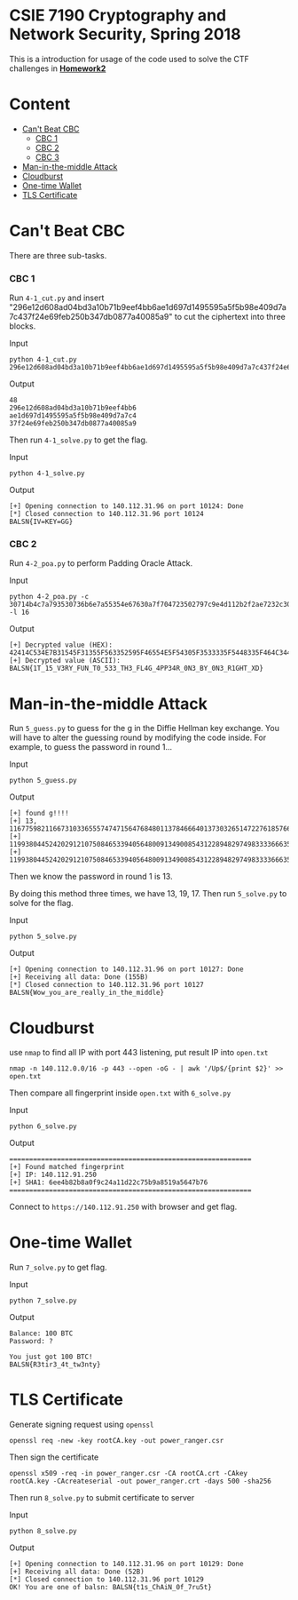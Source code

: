 # CSIE 7190 Cryptography and Network Security, Spring 2018

This is a introduction for usage of the code used to solve the CTF challenges in __[Homework2](https://ceiba.ntu.edu.tw/course/f378f5/hw/hw2.zip)__

# Content
- [Can't Beat CBC](#Can't-Beat-CBC)
	- [CBC 1](#CBC-1)
	- [CBC 2](#CBC-2)
	- [CBC 3](#CBC-3)
- [Man-in-the-middle Attack](#Man-in-the-middle-Attack)
- [Cloudburst](#Cloudburst)
- [One-time Wallet](#One-time-Wallet)
- [TLS Certificate](#TLS-Certificate)

# Can't Beat CBC

There are three sub-tasks.

### CBC 1

Run `4-1_cut.py` and insert "296e12d608ad04bd3a10b71b9eef4bb6ae1d697d1495595a5f5b98e409d7a7c437f24e69feb250b347db0877a40085a9" to cut the ciphertext into three blocks.

Input
```
python 4-1_cut.py
296e12d608ad04bd3a10b71b9eef4bb6ae1d697d1495595a5f5b98e409d7a7c437f24e69feb250b347db0877a40085a9
```
Output
```
48
296e12d608ad04bd3a10b71b9eef4bb6
ae1d697d1495595a5f5b98e409d7a7c4
37f24e69feb250b347db0877a40085a9
```

Then run `4-1_solve.py` to get the flag.

Input
```
python 4-1_solve.py
```
Output
```
[+] Opening connection to 140.112.31.96 on port 10124: Done
[*] Closed connection to 140.112.31.96 port 10124
BALSN{IV=KEY=GG}
```

### CBC 2

Run `4-2_poa.py` to perform Padding Oracle Attack.

Input
```
python 4-2_poa.py -c 30714b4c7a793530736b6e7a55354e67630a7f704723502797c9e4d112b2f2ae7232c30dc752bc451d691528b6901f372cd7a4b065f95e473b9675e321e6e901f4e091dc8403f4d25fec65b55177dc172c122a39c7d597f83c460d8f85a4c6f2 -l 16
```
Output
```
[+] Decrypted value (HEX): 42414C534E7B31545F31355F563352595F46554E5F54305F3533335F5448335F464C34475F3450503334525F304E335F42595F304E335F52314748545F58447D10101010101010101010101010101010
[+] Decrypted value (ASCII): BALSN{1T_15_V3RY_FUN_T0_533_TH3_FL4G_4PP34R_0N3_BY_0N3_R1GHT_XD}
```

# Man-in-the-middle Attack

Run `5_guess.py` to guess for the g in the Diffie Hellman key exchange. You will have to alter the guessing round by modifying the code inside. For example, to guess the password in round 1...

Input
```
python 5_guess.py
```
Output
```
[+] found g!!!!
[+] 13, 11677598211667310336555747471564768480113784666401373032651472276185766747825273797024874251667674512352735365370323944375386739200824333154659211686418935435931212935974800717117315759480277244620123867226222322907363783446163466090458191176989569483426321481942539054054027820690046031977417740552166504836
[+] 11993804452420291210750846533940564800913490085431228948297498333366635147627015456604540747684108474648021736442142056661148293654778290880915396576689276
[+] 11993804452420291210750846533940564800913490085431228948297498333366635147627015456604540747684108474648021736442142056661148293654778290880915396576689276
```

Then we know the password in round 1 is 13.

By doing this method three times, we have 13, 19, 17. Then run `5_solve.py` to solve for the flag.

Input
```
python 5_solve.py
```
Output
```
[+] Opening connection to 140.112.31.96 on port 10127: Done
[+] Receiving all data: Done (155B)
[*] Closed connection to 140.112.31.96 port 10127
BALSN{Wow_you_are_really_in_the_middle}
```

# Cloudburst

use `nmap` to find all IP with port 443 listening, put result IP into `open.txt`
```
nmap -n 140.112.0.0/16 -p 443 --open -oG - | awk '/Up$/{print $2}' >> open.txt
```
Then compare all fingerprint inside `open.txt` with `6_solve.py`

Input
```
python 6_solve.py
```
Output
```
============================================================= 
[+] Found matched fingerprint
[+] IP: 140.112.91.250
[+] SHA1: 6ee4b82b8a0f9c24a11d22c75b9a8519a5647b76 =============================================================
```

Connect to `https://140.112.91.250` with browser and get flag.

# One-time Wallet

Run `7_solve.py` to get flag.

Input
```
python 7_solve.py
```
Output
```
Balance: 100 BTC
Password: ?

You just got 100 BTC!
BALSN{R3tir3_4t_tw3nty}
```

# TLS Certificate

Generate signing request using `openssl`
```
openssl req -new -key rootCA.key -out power_ranger.csr 
```
Then sign the certificate
```
openssl x509 -req -in power_ranger.csr -CA rootCA.crt -CAkey rootCA.key -CAcreateserial -out power_ranger.crt -days 500 -sha256
```

Then run `8_solve.py` to submit certificate to server

Input
```
python 8_solve.py
```
Output
```
[+] Opening connection to 140.112.31.96 on port 10129: Done
[+] Receiving all data: Done (52B)
[*] Closed connection to 140.112.31.96 port 10129
OK! You are one of balsn: BALSN{t1s_ChAiN_0f_7ru5t}
```